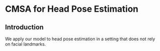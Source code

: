# CMSA for Head Pose Estimation

## Introduction
We apply our model to head pose estimation in a setting that does not rely on facial landmarks.